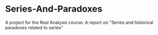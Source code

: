 # Series-And-Paradoxes
A project for the Real Analysis course:  A report on "Series and historical paradoxes related to series"
